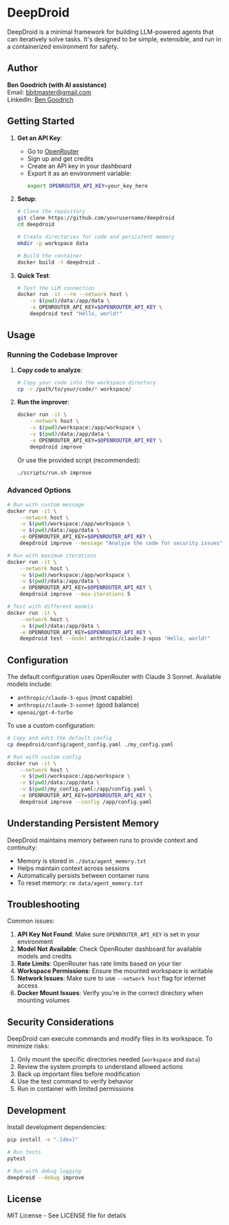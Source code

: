 # DeepDroid

DeepDroid is a minimal framework for building LLM-powered agents that can iteratively solve tasks. It's designed to be simple, extensible, and run in a containerized environment for safety.

## Author

**Ben Goodrich (with AI assistance)**  
Email: bbitmaster@gmail.com  
LinkedIn: [Ben Goodrich](https://www.linkedin.com/in/ben-goodrich-5740a7b1/)

## Getting Started

1. **Get an API Key**:
   - Go to [OpenRouter](https://openrouter.ai/)
   - Sign up and get credits
   - Create an API key in your dashboard
   - Export it as an environment variable:
     ```bash
     export OPENROUTER_API_KEY=your_key_here
     ```

2. **Setup**:
   ```bash
   # Clone the repository
   git clone https://github.com/yourusername/deepdroid
   cd deepdroid

   # Create directories for code and persistent memory
   mkdir -p workspace data

   # Build the container
   docker build -t deepdroid .
   ```

3. **Quick Test**:
   ```bash
   # Test the LLM connection
   docker run -it --rm --network host \
       -v $(pwd)/data:/app/data \
       -e OPENROUTER_API_KEY=$OPENROUTER_API_KEY \
       deepdroid test "Hello, world!"
   ```

## Usage

### Running the Codebase Improver

1. **Copy code to analyze**:
   ```bash
   # Copy your code into the workspace directory
   cp -r /path/to/your/code/* workspace/
   ```

2. **Run the improver**:
   ```bash
   docker run -it \
       --network host \
       -v $(pwd)/workspace:/app/workspace \
       -v $(pwd)/data:/app/data \
       -e OPENROUTER_API_KEY=$OPENROUTER_API_KEY \
       deepdroid improve
   ```

   Or use the provided script (recommended):
   ```bash
   ./scripts/run.sh improve
   ```

### Advanced Options

```bash
# Run with custom message
docker run -it \
    --network host \
    -v $(pwd)/workspace:/app/workspace \
    -v $(pwd)/data:/app/data \
    -e OPENROUTER_API_KEY=$OPENROUTER_API_KEY \
    deepdroid improve --message "Analyze the code for security issues"

# Run with maximum iterations
docker run -it \
    --network host \
    -v $(pwd)/workspace:/app/workspace \
    -v $(pwd)/data:/app/data \
    -e OPENROUTER_API_KEY=$OPENROUTER_API_KEY \
    deepdroid improve --max-iterations 5

# Test with different models
docker run -it \
    --network host \
    -v $(pwd)/data:/app/data \
    -e OPENROUTER_API_KEY=$OPENROUTER_API_KEY \
    deepdroid test --model anthropic/claude-3-opus "Hello, world!"
```

## Configuration

The default configuration uses OpenRouter with Claude 3 Sonnet. Available models include:
- `anthropic/claude-3-opus` (most capable)
- `anthropic/claude-3-sonnet` (good balance)
- `openai/gpt-4-turbo`

To use a custom configuration:
```bash
# Copy and edit the default config
cp deepdroid/config/agent_config.yaml ./my_config.yaml

# Run with custom config
docker run -it \
    --network host \
    -v $(pwd)/workspace:/app/workspace \
    -v $(pwd)/data:/app/data \
    -v $(pwd)/my_config.yaml:/app/config.yaml \
    -e OPENROUTER_API_KEY=$OPENROUTER_API_KEY \
    deepdroid improve --config /app/config.yaml
```

## Understanding Persistent Memory

DeepDroid maintains memory between runs to provide context and continuity:
- Memory is stored in `./data/agent_memory.txt`
- Helps maintain context across sessions
- Automatically persists between container runs
- To reset memory: `rm data/agent_memory.txt`

## Troubleshooting

Common issues:
1. **API Key Not Found**: Make sure `OPENROUTER_API_KEY` is set in your environment
2. **Model Not Available**: Check OpenRouter dashboard for available models and credits
3. **Rate Limits**: OpenRouter has rate limits based on your tier
4. **Workspace Permissions**: Ensure the mounted workspace is writable
5. **Network Issues**: Make sure to use `--network host` flag for internet access
6. **Docker Mount Issues**: Verify you're in the correct directory when mounting volumes

## Security Considerations

DeepDroid can execute commands and modify files in its workspace. To minimize risks:
1. Only mount the specific directories needed (`workspace` and `data`)
2. Review the system prompts to understand allowed actions
3. Back up important files before modification
4. Use the test command to verify behavior
5. Run in container with limited permissions

## Development

Install development dependencies:
```bash
pip install -e ".[dev]"

# Run tests
pytest

# Run with debug logging
deepdroid --debug improve
```

## License

MIT License - See LICENSE file for details